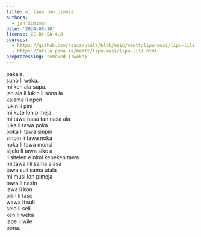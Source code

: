 ```yaml
---
title: mi tawa lon pimeja
authors:
  - jan Simiman
date: '2024-08-10'
license: CC-BY-SA-4.0
sources:
  - https://github.com/raacz/utala/blob/main/mamtt/lipu-musi/lipu-lili.md
  - https://utala.pona.la/mamtt/lipu-musi/lipu-lili.html
preprocessing: removed {:weka}
---
```


pakala.  
suno li weka.  
mi ken ala supa.  
jan ala li lukin li sona la  
kalama li open  
lukin li pini  
mi kute lon pimeja  
mi tawa nasa tan nasa ala  
luka li tawa poka  
poka li tawa sinpin  
sinpin li tawa noka  
noka li tawa monsi  
sijelo li tawa sike a  
    li sitelen e nimi kepeken tawa  
mi tawa lili sama alasa  
tawa suli sama utala  
mi musi lon pimeja  
tawa li nasin  
lawa li kon  
pilin li taso  
wawa li suli  
selo li seli  
ken li weka  
lape li wile  
pona.
